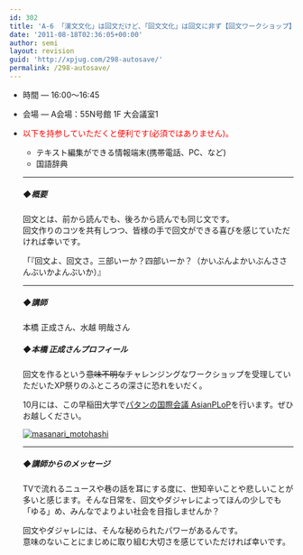 ```yaml
---
id: 302
title: 'A-6 「漢文文化」は回文だけど、「回文文化」は回文に非ず【回文ワークショップ】'
date: '2011-08-18T02:36:05+00:00'
author: semi
layout: revision
guid: 'http://xpjug.com/298-autosave/'
permalink: /298-autosave/
---
```


- 時間 — 16:00～16:45
- 会場 — A会場：55N号館 1F 大会議室1

- <font color="red">以下を持参していただくと便利です(必須ではありません)。</font>
    - テキスト編集ができる情報端末(携帯電話、PC、など)
    - 国語辞典
    
    ---
    
    ##### ◆概要
    
    回文とは、前から読んでも、後ろから読んでも同じ文です。  
    回文作りのコツを共有しつつ、皆様の手で回文ができる喜びを感じていただければ幸いです。
    
    「『回文よ、回文さ。三部いーか？四部いーか？（かいぶんよかいぶんささんぶいかよんぶいか）』
    
    ---
    
    ##### ◆講師
    
    本橋 正成さん、水越 明哉さん
    
    ##### ◆本橋 正成さんプロフィール
    
    回文を作るという<del>意味不明な</del>チャレンジングなワークショップを受理していただいたXP祭りのふところの深さに恐れをいだく。
    
    10月には、この早稲田大学で[パタンの国際会議 AsianPLoP](http://patterns-wg.fuka.info.waseda.ac.jp/asianplop/japanese.html)を行います。ぜひお越しください。
    
    [![](http://xpjug.com/wp-content/uploads/2011/08/masanari_motohashi.png "masanari_motohashi")](http://xpjug.com/wp-content/uploads/2011/08/masanari_motohashi.png)
    
    ---
    
    ##### ◆講師からのメッセージ
    
    TVで流れるニュースや巷の話を耳にする度に、世知辛いことや悲しいことが多いと感じます。そんな日常を、回文やダジャレによってほんの少しでも「ゆる」め、みんなでよりよい社会を目指しませんか？
    
    回文やダジャレには、そんな秘められたパワーがあるんです。  
    意味のないことにまじめに取り組む大切さを感じていただければ幸いです。